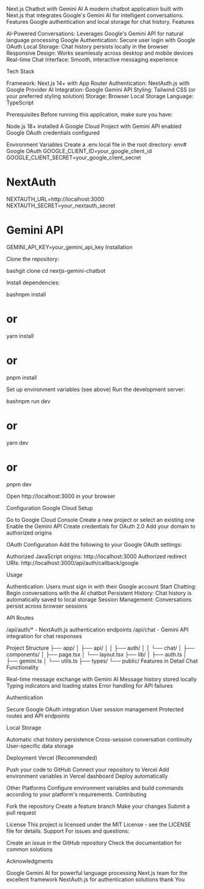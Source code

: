 Next.js Chatbot with Gemini AI
A modern chatbot application built with Next.js that integrates Google's Gemini AI for intelligent conversations. Features Google authentication and local storage for chat history.
Features

AI-Powered Conversations: Leverages Google's Gemini API for natural language processing
Google Authentication: Secure user login with Google OAuth
Local Storage: Chat history persists locally in the browser
Responsive Design: Works seamlessly across desktop and mobile devices
Real-time Chat Interface: Smooth, interactive messaging experience

Tech Stack

Framework: Next.js 14+ with App Router
Authentication: NextAuth.js with Google Provider
AI Integration: Google Gemini API
Styling: Tailwind CSS (or your preferred styling solution)
Storage: Browser Local Storage
Language: TypeScript

Prerequisites
Before running this application, make sure you have:

Node.js 18+ installed
A Google Cloud Project with Gemini API enabled
Google OAuth credentials configured

Environment Variables
Create a .env.local file in the root directory:
env# Google OAuth
GOOGLE_CLIENT_ID=your_google_client_id
GOOGLE_CLIENT_SECRET=your_google_client_secret

# NextAuth
NEXTAUTH_URL=http://localhost:3000
NEXTAUTH_SECRET=your_nextauth_secret

# Gemini API
GEMINI_API_KEY=your_gemini_api_key
Installation

Clone the repository:

bashgit clone <repository-url>
cd nextjs-gemini-chatbot

Install dependencies:

bashnpm install
# or
yarn install
# or
pnpm install

Set up environment variables (see above)
Run the development server:

bashnpm run dev
# or
yarn dev
# or
pnpm dev

Open http://localhost:3000 in your browser

Configuration
Google Cloud Setup

Go to Google Cloud Console
Create a new project or select an existing one
Enable the Gemini API
Create credentials for OAuth 2.0
Add your domain to authorized origins

OAuth Configuration
Add the following to your Google OAuth settings:

Authorized JavaScript origins: http://localhost:3000
Authorized redirect URIs: http://localhost:3000/api/auth/callback/google

Usage

Authentication: Users must sign in with their Google account
Start Chatting: Begin conversations with the AI chatbot
Persistent History: Chat history is automatically saved to local storage
Session Management: Conversations persist across browser sessions

API Routes

/api/auth/* - NextAuth.js authentication endpoints
/api/chat - Gemini API integration for chat responses

Project Structure
├── app/
│   ├── api/
│   │   ├── auth/
│   │   └── chat/
│   ├── components/
│   ├── page.tsx
│   └── layout.tsx
├── lib/
│   ├── auth.ts
│   ├── gemini.ts
│   └── utils.ts
├── types/
└── public/
Features in Detail
Chat Functionality

Real-time message exchange with Gemini AI
Message history stored locally
Typing indicators and loading states
Error handling for API failures

Authentication

Secure Google OAuth integration
User session management
Protected routes and API endpoints

Local Storage

Automatic chat history persistence
Cross-session conversation continuity
User-specific data storage

Deployment
Vercel (Recommended)

Push your code to GitHub
Connect your repository to Vercel
Add environment variables in Vercel dashboard
Deploy automatically

Other Platforms
Configure environment variables and build commands according to your platform's requirements.
Contributing

Fork the repository
Create a feature branch
Make your changes
Submit a pull request

License
This project is licensed under the MIT License - see the LICENSE file for details.
Support
For issues and questions:

Create an issue in the GitHub repository
Check the documentation for common solutions

Acknowledgments

Google Gemini AI for powerful language processing
Next.js team for the excellent framework
NextAuth.js for authentication solutions
thank You